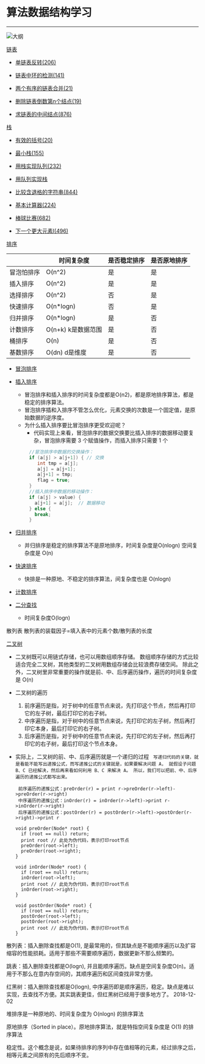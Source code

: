 算法数据结构学习
==
---
![大纲](http://assets.processon.com/chart_image/6230997cf346fb07f92e8ec1.png?_=1647354637634)

[链表](/src/main/java/com/yzd/algorithm/linked)

 * [单链表反转(206)](/src/main/java/com/yzd/algorithm/linked/DeleteNodeN.java)
 
 * [链表中环的检测(141)](/src/main/java/com/yzd/algorithm/linked/DetectionOfRing.java) 
   
 * [两个有序的链表合并(21)](/src/main/java/com/yzd/algorithm/linked/MergeTwoOrderedLinked.java)  
    
 * [删除链表倒数第n个结点(19)](/src/main/java/com/yzd/algorithm/linked/DeleteNodeN.java) 
   
 * [求链表的中间结点(876)](/src/main/java/com/yzd/algorithm/linked/MiddleNode.java)  


[栈](/src/main/java/com/yzd/algorithm/stack)

 * [有效的括号(20)](/src/main/java/com/yzd/algorithm/stack/ValidParentheses.java)

 * [最小栈(155)](/src/main/java/com/yzd/algorithm/stack/MinStack.java)

 * [用栈实现队列(232)](/src/main/java/com/yzd/algorithm/stack/ImplementQueueUsingStacks.java) 
 
 * [用队列实现栈](/src/main/java/com/yzd/algorithm/stack/ImplementStacksUsingQueue.java)
 
 * [比较含退格的字符串(844)](/src/main/java/com/yzd/algorithm/stack/BackspaceStringCompare.java) 

 * [基本计算器(224)](/src/main/java/com/yzd/algorithm/stack/BasicCalculator.java) 

 * [棒球比赛(682)](/src/main/java/com/yzd/algorithm/stack/BaseballGame.java) 

 * [下一个更大元素I(496)](/src/main/java/com/yzd/algorithm/stack/NextGreaterElementI.java) 

[排序](/src/main/java/com/yzd/algorithm/sort)

|            | 时间复杂度 | 是否稳定排序 | 是否原地排序 |
| :--------- | ---------- | :----------- | :----------- |
| 冒泡怕排序 | O(n^2) | 是 | 是 |
| 插入排序   | O(n^2) | 是 | 是 |
| 选择排序   | O(n^2) | 否 | 是 |
| 快速排序   | O(n*logn) | 否 | 是 |
| 归并排序   | O(n*logn) | 是 | 否 |
| 计数排序   | O(n+k) k是数据范围 | 是 | 否 |
| 桶排序     | O(n) | 是 | 否 |
| 基数排序   | O(dn) d是维度 | 是 | 否 |

 * [冒泡排序](/src/main/java/com/yzd/algorithm/sort/BubbleSort.java)

 * [插入排序](/src/main/java/com/yzd/algorithm/sort/InsertionSort.java)
   - 冒泡排序和插入排序的时间复杂度都是O(n2)，都是原地排序算法，都是稳定的排序算法。
   - 冒泡排序插和入排序不管怎么优化，元素交换的次数是一个固定值，是原始数据的逆序度。
   - 为什么插入排序要比冒泡排序更受欢迎呢？
     - 代码实现上来看，冒泡排序的数据交换要比插入排序的数据移动要复杂，冒泡排序需要 3 个赋值操作，而插入排序只需要 1 个
   ```java
        //冒泡排序中数据的交换操作：
        if (a[j] > a[j+1]) { // 交换
           int tmp = a[j];
           a[j] = a[j+1];
           a[j+1] = tmp;
           flag = true;
        }   
        //插入排序中数据的移动操作：
        if (a[j] > value) {
          a[j+1] = a[j];  // 数据移动
        } else {
          break;
        }
   ```
 
 * [归并排序](/src/main/java/com/yzd/algorithm/sort/MergeSort.java)
   - 并归排序是稳定的排序算法不是原地排序，时间复杂度是O(nlogn) 空间复杂度是 O(n)

 * [快速排序](/src/main/java/com/yzd/algorithm/sort/QuickSort.java)
   - 快排是一种原地、不稳定的排序算法，间复杂度也是 O(nlogn)

 * [计数排序](/src/main/java/com/yzd/algorithm/sort/CountingSort.java)

 * [二分查找](/src/main/java/com/yzd/algorithm/find/Bsearch.java)
   - 时间复杂度O(logn)
   
  散列表
  散列表的装载因子=填入表中的元素个数/散列表的长度
 
 [二叉树](/src/main/java/com/yzd/algorithm/tree)
 * 二叉树既可以用链式存储，也可以用数组顺序存储。
 数组顺序存储的方式比较适合完全二叉树，其他类型的二叉树用数组存储会比较浪费存储空间。
 除此之外，二叉树里非常重要的操作就是前、中、后序遍历操作，遍历的时间复杂度是 O(n)
 * 二叉树的遍历
   1. 前序遍历是指，对于树中的任意节点来说，先打印这个节点，然后再打印它的左子树，最后打印它的右子树。
   2. 中序遍历是指，对于树中的任意节点来说，先打印它的左子树，然后再打印它本身，最后打印它的右子树。
   3. 后序遍历是指，对于树中的任意节点来说，先打印它的左子树，然后再打印它的右子树，最后打印这个节点本身。
 
 * 实际上，二叉树的前、中、后序遍历就是一个递归的过程
   ` 写递归代码的关键，就是看能不能写出递推公式，而写递推公式的关键就是，如果要解决问题 A，
      就假设子问题 B、C 已经解决，然后再来看如何利用 B、C 来解决 A。
      所以，我们可以把前、中、后序遍历的递推公式都写出来。`
   ```
    前序遍历的递推公式：preOrder(r) = print r->preOrder(r->left)->preOrder(r->right)
    中序遍历的递推公式：inOrder(r) = inOrder(r->left)->print r->inOrder(r->right)
    后序遍历的递推公式：postOrder(r) = postOrder(r->left)->postOrder(r->right)->print r
    ```
    ```
    void preOrder(Node* root) {
      if (root == null) return;
      print root // 此处为伪代码，表示打印root节点
      preOrder(root->left);
      preOrder(root->right);
    }
    
    void inOrder(Node* root) {
      if (root == null) return;
      inOrder(root->left);
      print root // 此处为伪代码，表示打印root节点
      inOrder(root->right);
    }
    
    void postOrder(Node* root) {
      if (root == null) return;
      postOrder(root->left);
      postOrder(root->right);
      print root // 此处为伪代码，表示打印root节点
    }
    ``` 
    
   
 散列表：插入删除查找都是O(1), 是最常用的，但其缺点是不能顺序遍历以及扩容缩容的性能损耗。适用于那些不需要顺序遍历，数据更新不那么频繁的。
 
 跳表：插入删除查找都是O(logn), 并且能顺序遍历。缺点是空间复杂度O(n)。适用于不那么在意内存空间的，其顺序遍历和区间查找非常方便。
 
 红黑树：插入删除查找都是O(logn), 中序遍历即是顺序遍历，稳定。缺点是难以实现，去查找不方便。其实跳表更佳，但红黑树已经用于很多地方了。
 2018-12-02
 
 堆排序是一种原地的、时间复杂度为 O(nlogn) 的排序算法
 
 原地排序（Sorted in place）。原地排序算法，就是特指空间复杂度是 O(1) 的排序算法
 
 稳定性。这个概念是说，如果待排序的序列中存在值相等的元素，经过排序之后，相等元素之间原有的先后顺序不变。
 
 
   